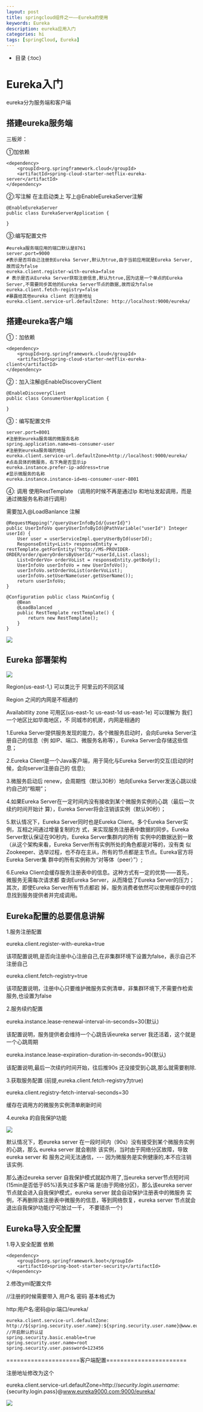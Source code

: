 ```yaml
---
layout: post
title: springcloud组件之一——Eureka的使用
keywords: Eureka
description: eureka应用入门
categories: hi
tags: [springCloud, Eureka]
---
```


*  目录
{:toc}

# Eureka入门
eureka分为服务端和客户端
## 搭建eureka服务端
三板斧：

①加依赖
 
    <dependency> 
        <groupId>org.springframework.cloud</groupId> 
        <artifactId>spring-cloud-starter-netflix-eureka-server</artifactId> 
    </dependency>
②:写注解 在主启动类上 写上@EnableEurekaServer注解

    @EnableEurekaServer 
    public class EurekaServerApplication {
    
    }
③:编写配置文件
    
    #eureka服务端应用的端口默认是8761 
    server.port=9000 
    #表示是否将自己注册到Eureka Server,默认为true,由于当前应用就是Eureka Server,故而设为false 
    eureka.client.register-with-eureka=false 
    # 表示是否从Eureka Server获取注册信息,默认为true,因为这是一个单点的Eureka Server,不需要同步其他的Eureka Server节点的数据,故而设为false 
    eureka.client.fetch-registry=false 
    #暴露给其他eureka client 的注册地址 
    eureka.client.service-url.defaultZone: http://localhost:9000/eureka/
## 搭建eureka客户端
①：加依赖

    <dependency> 
        <groupId>org.springframework.cloud</groupId> 
        <artifactId>spring-cloud-starter-netflix-eureka-client</artifactId> 
    </dependency>
②：加入注解@EnableDiscoveryClient

    @EnableDiscoveryClient 
    public class ConsumerUserApplication {
    
    }
③：编写配置文件

    server.port=8001 
    #注册到eureka服务端的微服务名称 
    spring.application.name=ms-consumer-user 
    #注册到eureka服务端的地址 
    eureka.client.service-url.defaultZone=http://localhost:9000/eureka/ 
    #点击具体的微服务，右下角是否显示ip 
    eureka.instance.prefer-ip-address=true 
    #显示微服务的名称 
    eureka.instance.instance-id=ms-consumer-user-8001
    
④: 调用 使用RestTemplate （调用的时候不再是通过Ip 和地址发起调用，而是通过微服务名称进行调用） 

需要加入@LoadBanlance 注解

    @RequestMapping("/queryUserInfoById/{userId}") 
    public UserInfoVo queryUserInfoById(@PathVariable("userId") Integer userId) { 
        User user = userServiceImpl.queryUserById(userId); 
        ResponseEntity<List> responseEntity = restTemplate.getForEntity("http://MS-PROVIDER-ORDER/order/queryOrdersByUserId/"+userId,List.class); 
        List<OrderVo> orderVoList = responseEntity.getBody(); 
        UserInfoVo userInfoVo = new UserInfoVo(); 
        userInfoVo.setOrderVoList(orderVoList); 
        userInfoVo.setUserName(user.getUserName()); 
        return userInfoVo; 
    }
    
    @Configuration public class MainConfig { 
        @Bean 
        @LoadBalanced 
        public RestTemplate restTemplate() { 
            return new RestTemplate(); 
        } 
    }
![](/images/2020-03-16-springcloud-eureka-instructions-01.png)

## Eureka 部署架构
![](/images/2020-03-16-springcloud-eureka-instructions-02.png)

Region(us-east-1,) 可以类比于 阿里云的不同区域

Region 之间的内网是不相通的

Availabitlity zone 可用区(us-east-1c us-east-1d us-east-1e) 可以理解为 我们 一个地区比如华南地区，不 同城市的机房，内网是相通的

1.Eureka Server提供服务发现的能力，各个微服务启动时，会向Eureka Server注册自己的信息（例 如IP、端口、微服务名称等），Eureka Server会存储这些信息；

2.Eureka Client是一个Java客户端，用于简化与Eureka Server的交互(启动的时候，会向server注册自己的 信息);

3.微服务启动后 renew，会周期性（默认30秒）地向Eureka Server发送心跳以续约自己的“租期”；

4.如果Eureka Server在一定时间内没有接收到某个微服务实例的心跳（最后一次续约时间开始计 算），Eureka Server将会注销该实例（默认90秒）；

5.默认情况下，Eureka Server同时也是Eureka Client。多个Eureka Server实例，互相之间通过增量复制的方 式，来实现服务注册表中数据的同步。Eureka Server默认保证在90秒内，Eureka Server集群内的所有 实例中的数据达到一致（从这个架构来看，Eureka Server所有实例所处的角色都是对等的，没有类 似Zookeeper、选举过程，也不存在主从，所有的节点都是主节点。Eureka官方将Eureka Server集 群中的所有实例称为“对等体（peer）”）;

6.Eureka Client会缓存服务注册表中的信息。这种方式有一定的优势——首先，微服务无需每次请求都 查询Eureka Server，从而降低了Eureka Server的压力；其次，即使Eureka Server所有节点都宕 掉，服务消费者依然可以使用缓存中的信息找到服务提供者并完成调用。

## Eureka配置的总要信息讲解
1.服务注册配置 

eureka.client.register-with-eureka=true

该项配置说明,是否向注册中心注册自己,在非集群环境下设置为false，表示自己不注册自己

eureka.client.fetch-registry=true 

该项配置说明，注册中心只要维护微服务实例清单，非集群环境下,不需要作检索服务,也设置为false

2.服务续约配置 

eureka.instance.lease-renewal-interval-in-seconds=30(默认) 

该配置说明，服务提供者会维持一个心跳告诉eureka server 我还活着，这个就是一个心跳周期

eureka.instance.lease-expiration-duration-in-seconds=90(默认) 

该配置说明,最后一次续约时间开始，往后推90s 还没接受到心跳,那么就需要剔除.

3.获取服务配置 (前提,eureka.client.fetch-registry为true) 

eureka.client.registry-fetch-interval-seconds=30 

缓存在调用方的微服务实例清单刷新时间

4.eureka 的自我保护功能

![](/images/2020-03-16-springcloud-eureka-instructions-03.png)

默认情况下，若eureka server 在一段时间内（90s）没有接受到某个微服务实例的心跳，那么 eureka server 就会剔除 该实例，当时由于网络分区故障，导致eureka server 和 服务之间无法通信，---
因为微服务是实例健康的,本不应注销该实例. 

那么通过eureka server 自我保护模式就起作用了,当eureka server节点短时间(15min是否低于85%)丢失过多客户端 是(由于网络分区)，那么该eureka server节点就会进入自我保护模式，eureka server 就会自动保护注册表中的微服务 实例，不再删除该注册表中微服务的信息，等到网络恢复，eureka server 节点就会退出自我保护功能(宁可放过一千， 不要错杀一个)

## Eureka导入安全配置
1.导入安全配置 依赖

    <dependency> 
        <groupId>org.springframework.boot</groupId> 
        <artifactId>spring-boot-starter-security</artifactId> 
    </dependency>
    
2.修改yml配置文件

//注册的时候需要带入 用户名 密码 基本格式为 

http:用户名:密码@ip:端口/eureka/ 

    eureka.client.service-url.defaultZone: http://${spring.security.user.name}:${spring.security.user.name}@www.eureka9000.com:9000/eureka/
    //开启默认的认证 
    spring.security.basic.enable=true 
    spring.security.user.name=root 
    spring.security.user.password=123456
    
=====================客户端配置=======================

注册地址修改为这个 

eureka.client.service-url.defaultZone=http://${security.login.username}:${security.login.pass}@www.eureka9000.com:9000/eureka/

![](/images/2020-03-16-springcloud-eureka-instructions-04.png)

